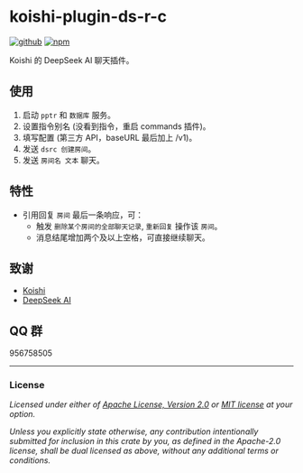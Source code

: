 # koishi-plugin-ds-r-c

[![github](https://img.shields.io/badge/github-araea/ds_r_c-8da0cb?style=for-the-badge&labelColor=555555&logo=github)](https://github.com/araea/koishi-plugin-ds-r-c)
[![npm](https://img.shields.io/npm/v/koishi-plugin-ds-r-c.svg?style=for-the-badge&color=fc8d62&logo=npm)](https://www.npmjs.com/package/koishi-plugin-ds-r-c)

Koishi 的 DeepSeek AI 聊天插件。

## 使用

1. 启动 `pptr` 和 `数据库` 服务。
2. 设置指令别名 (没看到指令，重启 commands 插件)。
3. 填写配置 (第三方 API，baseURL 最后加上 /v1)。
4. 发送 `dsrc 创建房间`。
5. 发送 `房间名 文本` 聊天。

## 特性

* 引用回复 `房间` 最后一条响应，可：
  * 触发 `删除某个房间的全部聊天记录`, `重新回复` 操作该 `房间`。
  * 消息结尾增加两个及以上空格，可直接继续聊天。

## 致谢

* [Koishi](https://koishi.chat/)
* [DeepSeek AI](https://deepseek.ai/)

## QQ 群

956758505

---

### License

_Licensed under either of [Apache License, Version 2.0](LICENSE-APACHE) or [MIT license](LICENSE-MIT) at your option._

_Unless you explicitly state otherwise, any contribution intentionally submitted
for inclusion in this crate by you, as defined in the Apache-2.0 license, shall
be dual licensed as above, without any additional terms or conditions._
